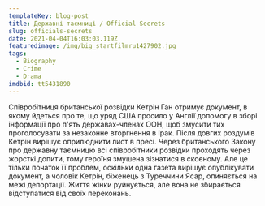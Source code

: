 ```yaml
---
templateKey: blog-post
title: Державні таємниці / Official Secrets
slug: officials-secrets
date: 2021-04-04T16:03:03.119Z
featuredimage: /img/big_startfilmru1427902.jpg
tags:
  - Biography
  - Crime
  - Drama
imdbid: tt5431890
---
```

Співробітниця британської розвідки Кетрін Ган отримує документ, в якому йдеться про те, що уряд США просило у Англії допомогу в зборі інформації про п'ять державах-членах ООН, щоб змусити тих проголосувати за незаконне вторгнення в Ірак. Після довгих роздумів Кетрін вирішує оприлюднити лист в пресі. Через британського Закону про державну таємницю всі співробітники розвідки проходять через жорсткі допити, тому героїня змушена зізнатися в скоєному. Але це тільки початок її проблем, оскільки одна газета вирішує опублікувати документ, а чоловік Кетрін, біженець з Туреччини Ясар, опиняється на межі депортації. Життя жінки руйнується, але вона не збирається відступатися від своїх переконань.